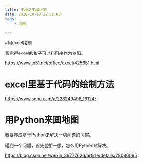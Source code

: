 ```yaml
---
title: 地图之电脑绘制
date: 2018-10-18 22:51:03
tags:
	- 地图

---
```




#用excel绘制

我觉得excel的格子可以利用来作为参照。

https://www.jb51.net/office/excel/425651.html



# excel里基于代码的绘制方法

https://www.sohu.com/a/228249496_161245



# 用Python来画地图

我要养成基于Python来解决一切问题的习惯。

碰到一个问题，首先就想一想，怎么用Python来解决。

https://blog.csdn.net/weixin_39777626/article/details/78086095

